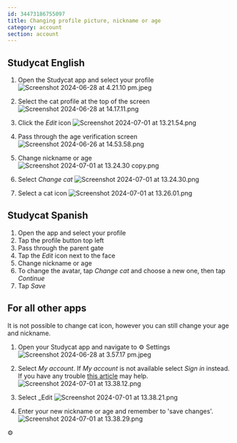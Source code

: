 ```yaml
---
id: 34473186755097
title: Changing profile picture, nickname or age
category: account
section: account
---
```

## Studycat English

1. Open the Studycat app and select your profile ![Screenshot 2024-06-28 at 4.21.10 pm.jpeg](https://help.studycat.com/hc/article_attachments/34473186682009)

2. Select the cat profile at the top of the screen ![Screenshot 2024-06-28 at 14.17.11.png](https://help.studycat.com/hc/article_attachments/34473186684953)

3. Click the _Edit_ icon ![Screenshot 2024-07-01 at 13.21.54.png](https://help.studycat.com/hc/article_attachments/34473186707865)

4. Pass through the age verification screen ![Screenshot 2024-06-26 at 14.53.58.png](https://help.studycat.com/hc/article_attachments/34473186715801)

5. Change nickname or age ![Screenshot 2024-07-01 at 13.24.30 copy.png](https://help.studycat.com/hc/article_attachments/34473186721561)

6. Select _Change cat_ ![Screenshot 2024-07-01 at 13.24.30.png](https://help.studycat.com/hc/article_attachments/34473186726041)

7. Select a cat icon ![Screenshot 2024-07-01 at 13.26.01.png](https://help.studycat.com/hc/article_attachments/34473149798937)

## Studycat Spanish

1. Open the app and select your profile
2. Tap the profile button top left
3. Pass through the parent gate
4. Tap the _Edit_ icon next to the face
5. Change nickname or age
6. To change the avatar, tap _Change cat_ and choose a new one, then tap _Continue_
7. Tap _Save_

## For all other apps

It is not possible to change cat icon, however you can still change your age and nickname.

1. Open your Studycat app and navigate to ⚙️ Settings ![Screenshot 2024-06-28 at 3.57.17 pm.jpeg](https://help.studycat.com/hc/article_attachments/34473149804697)

2. Select _My account_. If _My account_ is not available select _Sign in_ instead. If you have any trouble [this article](https://help.studycat.com/hc/en-us/articles/360051281554-Access-your-free-trial-or-subscription) may help. ![Screenshot 2024-07-01 at 13.38.12.png](https://help.studycat.com/hc/article_attachments/34473149811993)

3. Select _Edit ![Screenshot 2024-07-01 at 13.38.21.png](https://help.studycat.com/hc/article_attachments/34473186746521)

4. Enter your new nickname or age and remember to 'save changes'. ![Screenshot 2024-07-01 at 13.38.29.png](https://help.studycat.com/hc/article_attachments/34473149816729)

⚙️

